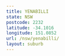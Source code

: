 ```yaml
---
title: YENABILLI
state: NSW
postcode: 2232
latitude: -34.1016
longitude: 151.0852
url: /nsw/yenabilli/
layout: suburb
---
```

